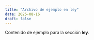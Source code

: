 ```yaml
---
title: "Archivo de ejemplo en ley"
date: 2025-08-16
draft: false
---
```


Contenido de ejemplo para la sección **ley**.
